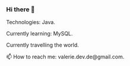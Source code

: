 ### Hi there 👋

Technologies: Java.

<p>Currently learning: MySQL. </p>

<p>Currently travelling the world. </p>

<p> 📫 How to reach me: valerie.dev.de@gmail.com. </p>

<!--
**ValerieRossDEV/ValerieRossDEV** is a ✨ _special_ ✨ repository because its `README.md` (this file) appears on your GitHub profile.

Here are some ideas to get you started:

- 🔭 I’m currently working on ...
- 🌱 I’m currently learning ...
- 👯 I’m looking to collaborate on ...
- 🤔 I’m looking for help with ...
- 💬 Ask me about ...
- 📫 How to reach me: ...
- 😄 Pronouns: ...
- ⚡ Fun fact: ...
-->
